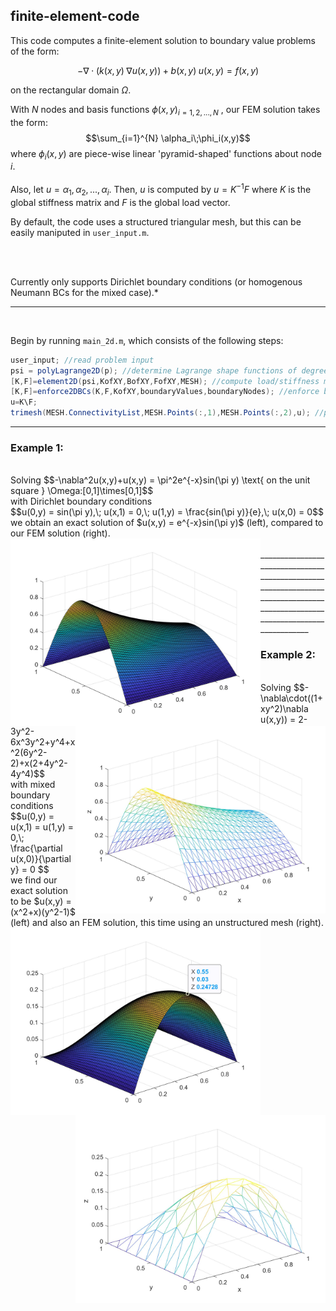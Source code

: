 ## finite-element-code

This code computes a finite-element solution to boundary value problems of the form:
<br> 

$$-\nabla\cdot(k(x,y)\;\nabla u(x,y)) + b(x,y)\;u(x,y) = f(x,y)$$

on the rectangular domain $\Omega$.

With $N$ nodes and basis functions $\phi(x,y)_{i=1,2,...,N}$ , our FEM solution takes the form:
$$\sum_{i=1}^{N} \alpha_i\;\phi_i(x,y)$$
where $\phi_i(x,y)$ are piece-wise linear 'pyramid-shaped' functions about node $i$. 
<br><br> 
Also, let $u = \alpha_1,\alpha_2,...,\alpha_i$. 
Then, $u$ is computed by $u=K^{-1}F$ where $K$ is the global stiffness matrix and $F$ is the global load vector.

By default, the code uses a structured triangular mesh, but this can be easily maniputed in ```user_input.m```.

<br><br>



Currently only supports Dirichlet boundary conditions (or homogenous Neumann BCs for the mixed case).*

_______________________________________________________________________________________________________________________________
    
<br>

Begin by running ```main_2d.m```, which consists of the following steps:
```java
user_input; //read problem input
psi = polyLagrange2D(p); //determine Lagrange shape functions of degree p (always using linear elements, p = 1)
[K,F]=element2D(psi,KofXY,BofXY,FofXY,MESH); //compute load/stiffness matrices
[K,F]=enforce2DBCs(K,F,KofXY,boundaryValues,boundaryNodes); //enforce boundary conditions
u=K\F; 
trimesh(MESH.ConnectivityList,MESH.Points(:,1),MESH.Points(:,2),u); //plot solution
```
_______________________________________________________________________________________________________________________________
### Example 1:
<br>
Solving
$$-\nabla^2u(x,y)+u(x,y) = \pi^2e^{-x}sin(\pi y) \text{ on the unit square } \Omega:[0,1]\times[0,1]$$
<br>
with Dirichlet boundary conditions
<br>
$$u(0,y) = sin(\pi y),\; u(x,1) = 0,\; u(1,y) = \frac{sin(\pi y)}{e},\; u(x,0) = 0$$
<br>
we obtain an exact solution of $u(x,y) = e^{-x}sin(\pi y)$ (left), compared to our FEM solution (right).

<div>
    <div>
<img src="https://raw.githubusercontent.com/liamc628/finite-element-code/master/2d/test_figures/exp(-x)sin(piy)_exact.jpg" align="left" width=400 height = auto> 
    </div>
    <div>
<img src="https://raw.githubusercontent.com/liamc628/finite-element-code/master/2d/test_figures/exp(-x)sin(piy)_fem.jpg" align="right" width=400 height = auto> 
    </div>
</div>

<br>
____________________________________________________________________________________________________________________________

### Example 2:
<br>
Solving
$$-\nabla\cdot((1+xy^2)\nabla u(x,y)) = 2-3y^2-6x^3y^2+y^4+x^2(6y^2-2)+x(2+4y^2-4y^4)$$
<br>
with mixed boundary conditions
<br>
$$u(0,y) = u(x,1) = u(1,y) = 0,\; \frac{\partial u(x,0)}{\partial y} = 0 $$
<br>
we find our exact solution to be $u(x,y) = (x^2+x)(y^2-1)$ (left) and also an FEM solution, this time using an unstructured mesh (right).
<div>
    <div>
<img src="https://raw.githubusercontent.com/liamc628/finite-element-code/master/2d/problem_figures/2.1_mixed_exact.jpg
" align="left" width=400 height = auto> 
    </div>
    <div>
<img src="https://raw.githubusercontent.com/liamc628/finite-element-code/master/2d/problem_figures/2.1_mixed_unstructured.jpg" align="right" width=400 height = auto> 
    </div>
</div>



```python

```
